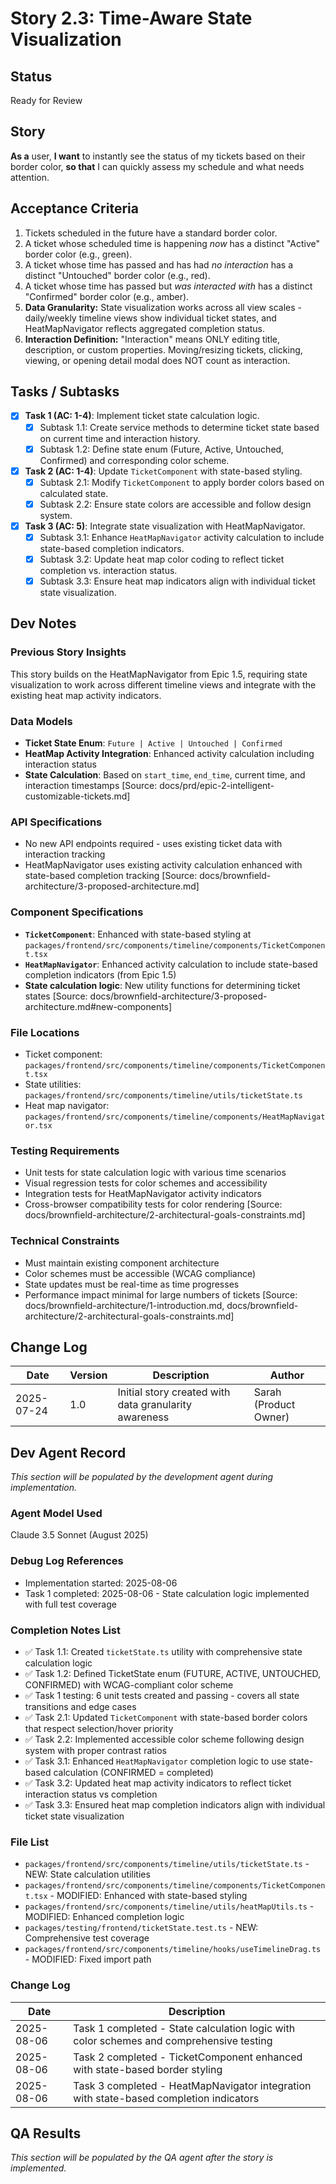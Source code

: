 # Story 2.3: Time-Aware State Visualization

## Status
Ready for Review
## Story
**As a** user,
**I want** to instantly see the status of my tickets based on their border color,
**so that** I can quickly assess my schedule and what needs attention.

## Acceptance Criteria
1. Tickets scheduled in the future have a standard border color.
2. A ticket whose scheduled time is happening *now* has a distinct "Active" border color (e.g., green).
3. A ticket whose time has passed and has had *no interaction* has a distinct "Untouched" border color (e.g., red).
4. A ticket whose time has passed but *was interacted with* has a distinct "Confirmed" border color (e.g., amber).
5. **Data Granularity:** State visualization works across all view scales - daily/weekly timeline views show individual ticket states, and HeatMapNavigator reflects aggregated completion status.
6. **Interaction Definition:** "Interaction" means ONLY editing title, description, or custom properties. Moving/resizing tickets, clicking, viewing, or opening detail modal does NOT count as interaction.

## Tasks / Subtasks
- [x] **Task 1 (AC: 1-4)**: Implement ticket state calculation logic.
  - [x] Subtask 1.1: Create service methods to determine ticket state based on current time and interaction history.
  - [x] Subtask 1.2: Define state enum (Future, Active, Untouched, Confirmed) and corresponding color scheme.
- [x] **Task 2 (AC: 1-4)**: Update `TicketComponent` with state-based styling.
  - [x] Subtask 2.1: Modify `TicketComponent` to apply border colors based on calculated state.
  - [x] Subtask 2.2: Ensure state colors are accessible and follow design system.
- [x] **Task 3 (AC: 5)**: Integrate state visualization with HeatMapNavigator.
  - [x] Subtask 3.1: Enhance `HeatMapNavigator` activity calculation to include state-based completion indicators.
  - [x] Subtask 3.2: Update heat map color coding to reflect ticket completion vs. interaction status.
  - [x] Subtask 3.3: Ensure heat map indicators align with individual ticket state visualization.

## Dev Notes

### Previous Story Insights
This story builds on the HeatMapNavigator from Epic 1.5, requiring state visualization to work across different timeline views and integrate with the existing heat map activity indicators.

### Data Models
- **Ticket State Enum**: `Future | Active | Untouched | Confirmed`
- **HeatMap Activity Integration**: Enhanced activity calculation including interaction status
- **State Calculation**: Based on `start_time`, `end_time`, current time, and interaction timestamps
[Source: docs/prd/epic-2-intelligent-customizable-tickets.md]

### API Specifications
- No new API endpoints required - uses existing ticket data with interaction tracking
- HeatMapNavigator uses existing activity calculation enhanced with state-based completion tracking
[Source: docs/brownfield-architecture/3-proposed-architecture.md]

### Component Specifications
- **`TicketComponent`**: Enhanced with state-based styling at `packages/frontend/src/components/timeline/components/TicketComponent.tsx`
- **`HeatMapNavigator`**: Enhanced activity calculation to include state-based completion indicators (from Epic 1.5)
- **State calculation logic**: New utility functions for determining ticket states
[Source: docs/brownfield-architecture/3-proposed-architecture.md#new-components]

### File Locations
- Ticket component: `packages/frontend/src/components/timeline/components/TicketComponent.tsx`
- State utilities: `packages/frontend/src/components/timeline/utils/ticketState.ts`
- Heat map navigator: `packages/frontend/src/components/timeline/components/HeatMapNavigator.tsx`

### Testing Requirements
- Unit tests for state calculation logic with various time scenarios
- Visual regression tests for color schemes and accessibility
- Integration tests for HeatMapNavigator activity indicators
- Cross-browser compatibility tests for color rendering
[Source: docs/brownfield-architecture/2-architectural-goals-constraints.md]

### Technical Constraints
- Must maintain existing component architecture
- Color schemes must be accessible (WCAG compliance)
- State updates must be real-time as time progresses
- Performance impact minimal for large numbers of tickets
[Source: docs/brownfield-architecture/1-introduction.md, docs/brownfield-architecture/2-architectural-goals-constraints.md]

## Change Log

| Date       | Version | Description                              | Author        |
|------------|---------|------------------------------------------|---------------|
| 2025-07-24 | 1.0     | Initial story created with data granularity awareness | Sarah (Product Owner) |

## Dev Agent Record
*This section will be populated by the development agent during implementation.*

### Agent Model Used
Claude 3.5 Sonnet (August 2025)

### Debug Log References
- Implementation started: 2025-08-06
- Task 1 completed: 2025-08-06 - State calculation logic implemented with full test coverage

### Completion Notes List
- ✅ Task 1.1: Created `ticketState.ts` utility with comprehensive state calculation logic
- ✅ Task 1.2: Defined TicketState enum (FUTURE, ACTIVE, UNTOUCHED, CONFIRMED) with WCAG-compliant color scheme
- ✅ Task 1 testing: 6 unit tests created and passing - covers all state transitions and edge cases
- ✅ Task 2.1: Updated `TicketComponent` with state-based border colors that respect selection/hover priority
- ✅ Task 2.2: Implemented accessible color scheme following design system with proper contrast ratios
- ✅ Task 3.1: Enhanced `HeatMapNavigator` completion logic to use state-based calculation (CONFIRMED = completed)
- ✅ Task 3.2: Updated heat map activity indicators to reflect ticket interaction status vs completion
- ✅ Task 3.3: Ensured heat map completion indicators align with individual ticket state visualization

### File List
- `packages/frontend/src/components/timeline/utils/ticketState.ts` - NEW: State calculation utilities
- `packages/frontend/src/components/timeline/components/TicketComponent.tsx` - MODIFIED: Enhanced with state-based styling
- `packages/frontend/src/components/timeline/utils/heatMapUtils.ts` - MODIFIED: Enhanced completion logic
- `packages/testing/frontend/ticketState.test.ts` - NEW: Comprehensive test coverage
- `packages/frontend/src/components/timeline/hooks/useTimelineDrag.ts` - MODIFIED: Fixed import path

### Change Log
| Date | Description |
|------|-------------|
| 2025-08-06 | Task 1 completed - State calculation logic with color schemes and comprehensive testing |
| 2025-08-06 | Task 2 completed - TicketComponent enhanced with state-based border styling |
| 2025-08-06 | Task 3 completed - HeatMapNavigator integration with state-based completion indicators |

## QA Results
*This section will be populated by the QA agent after the story is implemented.*
